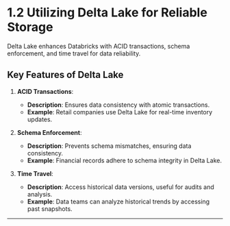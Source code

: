 
# 1.2 Utilizing Delta Lake for Reliable Storage

Delta Lake enhances Databricks with ACID transactions, schema enforcement, and time travel for data reliability.

## Key Features of Delta Lake
1. **ACID Transactions**:
   - **Description**: Ensures data consistency with atomic transactions.
   - **Example**: Retail companies use Delta Lake for real-time inventory updates.

2. **Schema Enforcement**:
   - **Description**: Prevents schema mismatches, ensuring data consistency.
   - **Example**: Financial records adhere to schema integrity in Delta Lake.

3. **Time Travel**:
   - **Description**: Access historical data versions, useful for audits and analysis.
   - **Example**: Data teams can analyze historical trends by accessing past snapshots.

---
